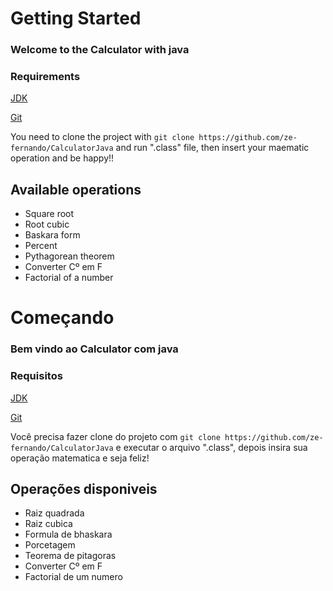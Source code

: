 # Getting Started

### Welcome to the Calculator with java

### Requirements
[JDK](https://www.oracle.com/br/java/technologies/downloads/)

[Git](https://git-scm.com/downloads)

You need to clone the project with `git clone https://github.com/ze-fernando/CalculatorJava` and run ".class" file, then insert your maematic operation and be happy!!


## Available operations

* Square root<br>
* Root cubic<br>
* Baskara form<br>
* Percent<br>
* Pythagorean theorem<br>
* Converter Cº em F <br>
* Factorial of a number<br>


# Começando

### Bem vindo ao Calculator com java

### Requisitos
[JDK](https://www.oracle.com/br/java/technologies/downloads/)

[Git](https://git-scm.com/downloads)

Você precisa fazer clone do projeto com `git clone https://github.com/ze-fernando/CalculatorJava` e executar o arquivo ".class", depois insira sua operação matematica e seja feliz!

## Operações disponiveis

* Raiz quadrada<br>
* Raiz cubica<br>
* Formula de bhaskara<br>
* Porcetagem<br>
* Teorema de pitagoras<br>
* Converter Cº em F <br>
* Factorial de um numero<br>
